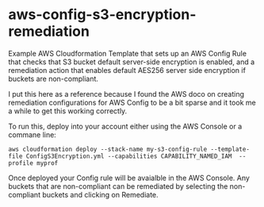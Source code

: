 # aws-config-s3-encryption-remediation
Example AWS Cloudformation Template that sets up an AWS Config Rule that checks that S3 bucket default server-side encryption is enabled, and a remediation action that enables default AES256 server side encryption if buckets are non-compliant.

I put this here as a reference because I found the AWS doco on creating remediation configurations for AWS Config to be a bit sparse and it took me a while to get this working correctly.

To run this, deploy into your account either using the AWS Console or a commane line:

`aws cloudformation deploy --stack-name my-s3-config-rule --template-file ConfigS3Encryption.yml --capabilities CAPABILITY_NAMED_IAM  --profile myprof`

Once deployed your Config rule will be avaialble in the AWS Console. Any buckets that are non-compliant can be remediated by selecting the non-compliant buckets and clicking on Remediate.
